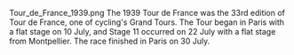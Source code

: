 Tour_de_France_1939.png The 1939 Tour de France was the 33rd edition of Tour de France, one of cycling's Grand Tours. The Tour began in Paris with a flat stage on 10 July, and Stage 11 occurred on 22 July with a flat stage from Montpellier. The race finished in Paris on 30 July.
